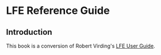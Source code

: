 # LFE Reference Guide


## Introduction

This book is a conversion of Robert Virding's
[LFE User Guide](https://github.com/rvirding/lfe/blob/develop/doc/user_guide.txt).
